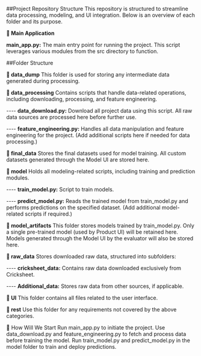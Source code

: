 ##Project Repository Structure
This repository is structured to streamline data processing, modeling, and UI integration. Below is an overview of each folder and its purpose.


**🚀 Main Application**

**main_app.py:** The main entry point for running the project. This script leverages various modules from the src directory to function.




##Folder Structure



**📁 data_dump**
This folder is used for storing any intermediate data generated during processing.


**📁 data_processing**
Contains scripts that handle data-related operations, including downloading, processing, and feature engineering.


---- **data_download.py:** Download all project data using this script. All raw data sources are processed here before further use.

---- **feature_engineering.py:** Handles all data manipulation and feature engineering for the project.
(Add additional scripts here if needed for data processing.)



**📁 final_data**
Stores the final datasets used for model training. All custom datasets generated through the Model UI are stored here.



**📁 model**
Holds all modeling-related scripts, including training and prediction modules.


---- **train_model.py:** Script to train models.

---- **predict_model.py:** Reads the trained model from train_model.py and performs predictions on the specified dataset.
(Add additional model-related scripts if required.)



**📁 model_artifacts**
This folder stores models trained by train_model.py. Only a single pre-trained model (used by Product UI) will be retained here. Models generated through the Model UI by the evaluator will also be stored here.



**📁 raw_data**
Stores downloaded raw data, structured into subfolders:

---- **cricksheet_data:** Contains raw data downloaded exclusively from Cricksheet.

---- **Additional_data:** Stores raw data from other sources, if applicable.



**📁 UI**
This folder contains all files related to the user interface.



**📁 rest**
Use this folder for any requirements not covered by the above categories.

🔧 How Will We Start
Run main_app.py to initiate the project.
Use data_download.py and feature_engineering.py to fetch and process data before training the model.
Run train_model.py and predict_model.py in the model folder to train and deploy predictions.
